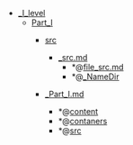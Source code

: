 - <a href = "E:\Node_projects\Node_Way\NBase\_Md\_Index\_I_level\cat._I_level\dir._I_level.md">_I_level</a>
    - <a href = "E:\Node_projects\Node_Way\NBase\_Md\_Index\_I_level\Part_I\cat.Part_I\dir.Part_I.md">Part_I</a>
        - <a href = "E:\Node_projects\Node_Way\NBase\_Md\_Index\_I_level\Part_I\src\cat.src\dir.src.md">src</a>
            - <a href = "E:\Node_projects\Node_Way\NBase\_Md\_Index\_I_level\Part_I\src\_src.md">_src.md</a>
                - *@[file_src.md](file_src.md)
                - *@[_NameDir](NameDir/_NameDir.md)
        
        - <a href = "E:\Node_projects\Node_Way\NBase\_Md\_Index\_I_level\Part_I\_Part_I.md">_Part_I.md</a>
            - *@[content](content/_content.md)
            - *@[contaners](contaners/_contaners.md)
            - *@[src](src/_src.md)
    
